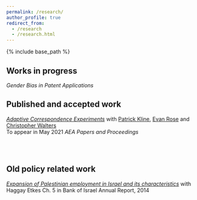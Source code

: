 ```yaml
---
permalink: /research/
author_profile: true
redirect_from:
  - /research
  - /research.html
---
```


{% include base_path %}

## Works in progress 

*Gender Bias in Patent Applications*


## Published and accepted work

[*Adaptive Correspondence Experiments*](https://eml.berkeley.edu//~crwalters/papers/skynet.pdf) with [Patrick Kline](https://eml.berkeley.edu/~pkline/), [Evan Rose](https://ekrose.github.io/) and [Christopher Walters](https://eml.berkeley.edu/~crwalters/)   
To appear in May 2021 *AEA Papers and Proceedings*

<br/><br/>

## Old policy related work

[*Expansion of Palestinian employment in Israel and its characteristics*](https://www.boi.org.il/en/NewsAndPublications/PressReleases/Pages/030315-PalestinianEmployment.aspx) with Haggay Etkes
Ch. 5  in Bank of Israel Annual Report, 2014